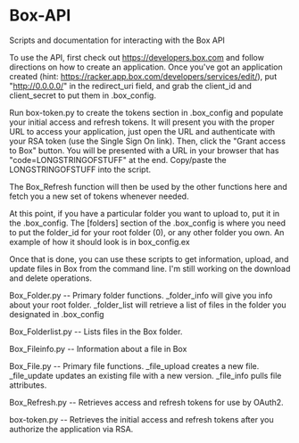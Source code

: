 Box-API
=======

Scripts and documentation for interacting with the Box API

To use the API, first check out https://developers.box.com and follow directions on how to create an application.  Once you've got an application created (hint: https://racker.app.box.com/developers/services/edit/), put "http://0.0.0.0/" in the redirect_uri field, and grab the client_id and client_secret to put them in .box_config.

Run box-token.py to create the tokens section in .box_config and populate your initial access and refresh tokens.  It will present you with the proper URL to access your application, just open the URL and authenticate with your RSA token (use the Single Sign On link).  Then, click the "Grant access to Box" button. You will be presented with a URL in your browser that has "code=LONGSTRINGOFSTUFF" at the end.  Copy/paste the LONGSTRINGOFSTUFF into the script.  
 
The Box_Refresh function will then be used by the other functions here and fetch you a new set of tokens whenever needed.  

At this point, if you have a particular folder you want to upload to, put it in the .box_config.  The [folders] section of the .box_config is where you need to put the folder_id for your root folder (0), or any other folder you own.  An example of how it should look is in box_config.ex

Once that is done, you can use these scripts to get information, upload, and update files in Box from the command line.  I'm still working on the download and delete operations.

Box_Folder.py --
	Primary folder functions.  _folder_info will give you info about your root folder.  _folder_list will retrieve a list of files in the folder you designated in .box_config

Box_Folderlist.py --
	Lists files in the Box folder.

Box_Fileinfo.py --
	Information about a file in Box

Box_File.py --
	Primary file functions.  _file_upload creates a new file.  _file_update updates an existing file with a new version.  _file_info pulls file attributes.

Box_Refresh.py --
	Retrieves access and refresh tokens for use by OAuth2.

box-token.py --
	Retrieves the initial access and refresh tokens after you authorize the application via RSA.


